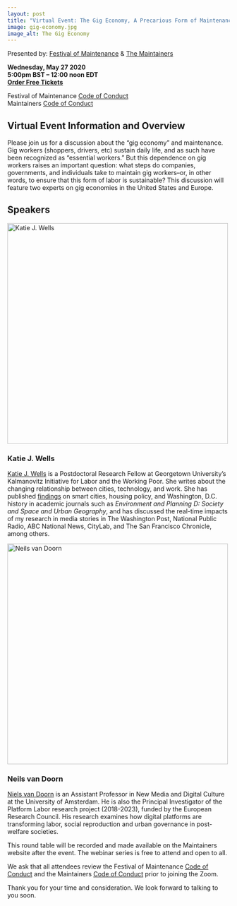 ```yaml
---
layout: post
title: "Virtual Event: The Gig Economy, A Precarious Form of Maintenance"
image: gig-economy.jpg
image_alt: The Gig Economy
---
```


Presented by: [Festival of Maintenance](https://festivalofmaintenance.org.uk/) & [The Maintainers](http://themaintainers.org/)

**Wednesday, May 27 2020**<br>
**5:00pm BST – 12:00 noon EDT**<br>
[**Order Free Tickets**](https://ti.to/festival-of-maintenance/gig-maintainers)

Festival of Maintenance [Code of Conduct](/code-of-conduct)<br>
Maintainers [Code of Conduct](http://themaintainers.org/miii-code-of-conduct)

## Virtual Event Information and Overview

Please join us for a discussion about the “gig economy” and maintenance. Gig workers (shoppers, drivers, etc) sustain daily life, and as such have been recognized as “essential workers.” But this dependence on gig workers raises an important question: what steps do companies, governments, and individuals take to maintain gig workers–or, in other words, to ensure that this form of labor is sustainable? This discussion will feature two experts on gig economies in the United States and Europe.

## Speakers

<div class="row my-5">
    <div class="col-4 col-lg-3 offset-lg-1">
        <img src="{{ '/static/img/katie-j-wells.jpg' | relative_url }}" alt="Katie J. Wells" width="500" height="500" class="rounded-circle border" loading="lazy">
    </div>
    <div class="col-8 col-lg-7 ps-lg-5">
        <h3>Katie J. Wells</h3>
        <p><a href="https://www.katiejwells.net/">Katie J. Wells</a> is a Postdoctoral Research Fellow at Georgetown University’s Kalmanovitz Initiative for Labor and the Working Poor. She writes about the changing relationship between cities, technology, and work. She has published <a href="https://www.katiejwells.net/research">findings</a> on smart cities, housing policy, and Washington, D.C. history in academic journals such as <em>Environment and Planning D: Society and Space and Urban Geography</em>, and has discussed the real-time impacts of my research in media stories in The Washington Post, National Public Radio, ABC National News, CityLab, and The San Francisco Chronicle, among others.</p>
    </div>
</div>

<div class="row my-5">
    <div class="col-4 col-lg-3 offset-lg-1">
        <img src="{{ '/static/img/niels-van-doorn.jpeg' | relative_url }}" alt="Neils van Doorn" width="500" height="500" class="rounded-circle border" loading="lazy">
    </div>
    <div class="col-8 col-lg-7 ps-lg-5">
        <h3>Neils van Doorn</h3>
        <p><a href="https://www.uva.nl/profiel/d/o/n.a.j.m.vandoorn/n.a.j.m.vandoorn.html">Niels van Doorn</a> is an Assistant Professor in New Media and Digital Culture at the University of Amsterdam. He is also the Principal Investigator of the Platform Labor research project (2018-2023), funded by the European Research Council. His research examines how digital platforms are transforming labor, social reproduction and urban governance in post-welfare societies.</p>
    </div>
</div>

This round table will be recorded and made available on the Maintainers website after the event. The webinar series is free to attend and open to all.

We ask that all attendees review the Festival of Maintenance [Code of Conduct](/code-of-conduct) and the Maintainers [Code of Conduct](http://themaintainers.org/miii-code-of-conduct) prior to joining the Zoom.

Thank you for your time and consideration. We look forward to talking to you soon.
